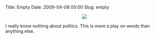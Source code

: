 Title: Empty
Date: 2009-04-08 05:00
Slug: empty

<div class="separator" style="clear:both;text-align:center;">

[![](http://justinnhli.files.wordpress.com/2009/04/17644-bushs-brain.png?w=300)](http://justinnhli.files.wordpress.com/2009/04/17644-bushs-brain.png)

</div>

I really know nothing about politics. This is more a play on words than
anything else.

